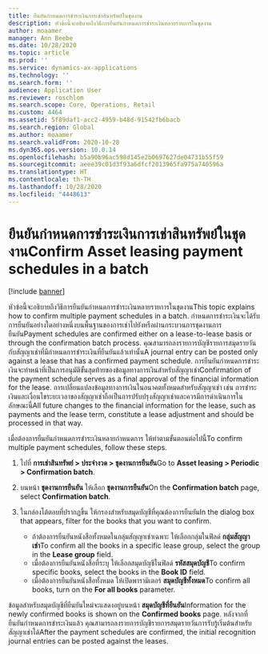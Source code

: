 ```yaml
---
title: ยืนยันกำหนดการชำระเงินการเช่าสินทรัพย์ในชุดงาน
description: หัวข้อนี้จะอธิบายถึงวิธีการยืนยันกำหนดการชำระเงินหลายรายการในชุดงาน
author: moaamer
manager: Ann Beebe
ms.date: 10/28/2020
ms.topic: article
ms.prod: ''
ms.service: dynamics-ax-applications
ms.technology: ''
ms.search.form: ''
audience: Application User
ms.reviewer: roschlom
ms.search.scope: Core, Operations, Retail
ms.custom: 4464
ms.assetid: 5f89daf1-acc2-4959-b48d-91542fb6bacb
ms.search.region: Global
ms.author: moaamer
ms.search.validFrom: 2020-10-28
ms.dyn365.ops.version: 10.0.14
ms.openlocfilehash: b5a90b96ac598d145e2b0697627de04731b55f59
ms.sourcegitcommit: aeee39c01d3f93a6dfcf2013965fa975a740596a
ms.translationtype: HT
ms.contentlocale: th-TH
ms.lasthandoff: 10/28/2020
ms.locfileid: "4448613"
---
```

# <a name="confirm-asset-leasing-payment-schedules-in-a-batch"></a><span data-ttu-id="17922-103">ยืนยันกำหนดการชำระเงินการเช่าสินทรัพย์ในชุดงาน</span><span class="sxs-lookup"><span data-stu-id="17922-103">Confirm Asset leasing payment schedules in a batch</span></span>

[!include [banner](../includes/banner.md)]

<span data-ttu-id="17922-104">หัวข้อนี้จะอธิบายถึงวิธีการยืนยันกำหนดการชำระเงินหลายรายการในชุดงาน</span><span class="sxs-lookup"><span data-stu-id="17922-104">This topic explains how to confirm multiple payment schedules in a batch.</span></span> <span data-ttu-id="17922-105">กำหนดการชำระเงินจะได้รับการยืนยันอย่างใดอย่างหนึ่งบนพื้นฐานของการเช่าไปยังหรือผ่านกระบวนการชุดงานการยืนยัน</span><span class="sxs-lookup"><span data-stu-id="17922-105">Payment schedules are confirmed either on a lease-to-lease basis or through the confirmation batch process.</span></span> <span data-ttu-id="17922-106">คุณสามารถลงรายการบัญชีรายการสมุดรายวันกับสัญญาเช่าที่มีกำหนดการชำระเงินที่ยืนยันแล้วเท่านั้น</span><span class="sxs-lookup"><span data-stu-id="17922-106">A journal entry can be posted only against a lease that has a confirmed payment schedule.</span></span> <span data-ttu-id="17922-107">การยืนยันกำหนดการชำระเงินจะทำหน้าที่เป็นการอนุมัติขั้นสุดท้ายของข้อมูลทางการเงินสำหรับสัญญาเช่า</span><span class="sxs-lookup"><span data-stu-id="17922-107">Confirmation of the payment schedule serves as a final approval of the financial information for the lease.</span></span> <span data-ttu-id="17922-108">การเปลี่ยนแปลงข้อมูลทางการเงินในอนาคตทั้งหมดสำหรับสัญญาเช่า เช่น การชำระเงินและเงื่อนไขระยะเวลาของสัญญาเช่าถือเป็นการปรับปรุงสัญญาเช่าและควรมีการดำเนินการในลักษณะนี้</span><span class="sxs-lookup"><span data-stu-id="17922-108">All future changes to the financial information for the lease, such as payments and the lease term, constitute a lease adjustment and should be processed in that way.</span></span>

<span data-ttu-id="17922-109">เมื่อต้องการยืนยันกำหนดการชำระเงินหลายกำหนดการ ให้ทำตามขั้นตอนต่อไปนี้</span><span class="sxs-lookup"><span data-stu-id="17922-109">To confirm multiple payment schedules, follow these steps.</span></span>

1. <span data-ttu-id="17922-110">ไปที่ **การเช่าสินทรัพย์ \> ประจำงวด \> ชุดงานการยืนยัน**</span><span class="sxs-lookup"><span data-stu-id="17922-110">Go to **Asset leasing \> Periodic \> Confirmation batch**.</span></span>
2. <span data-ttu-id="17922-111">บนหน้า **ชุดงานการยืนยัน** ให้เลือก **ชุดงานการยืนยัน**</span><span class="sxs-lookup"><span data-stu-id="17922-111">On the **Confirmation batch** page, select **Confirmation batch**.</span></span>
3. <span data-ttu-id="17922-112">ในกล่องโต้ตอบที่ปรากฏขึ้น ให้กรองสำหรับสมุดบัญชีที่คุณต้องการยืนยัน</span><span class="sxs-lookup"><span data-stu-id="17922-112">In the dialog box that appears, filter for the books that you want to confirm.</span></span>

    - <span data-ttu-id="17922-113">ถ้าต้องการยืนยันหนังสือทั้งหมดในกลุ่มสัญญาเช่าเฉพาะ ให้เลือกกลุ่มในฟิลด์ **กลุ่มสัญญาเช่า**</span><span class="sxs-lookup"><span data-stu-id="17922-113">To confirm all the books in a specific lease group, select the group in the **Lease group** field.</span></span>
    - <span data-ttu-id="17922-114">เมื่อต้องการยืนยันหนังสือที่ระบุ ให้เลือกสมุดบัญชีในฟิลด์ **รหัสสมุดบัญชี**</span><span class="sxs-lookup"><span data-stu-id="17922-114">To confirm specific books, select the books in the **Book ID** field.</span></span>
    - <span data-ttu-id="17922-115">เมื่อต้องการยืนยันหนังสือทั้งหมด ให้เปิดพารามิเตอร์ **สมุดบัญชีทั้งหมด**</span><span class="sxs-lookup"><span data-stu-id="17922-115">To confirm all books, turn on the **For all books** parameter.</span></span>

<span data-ttu-id="17922-116">ข้อมูลสำหรับสมุดบัญชีที่ยืนยันใหม่จะแสดงอยู่บนหน้า **สมุดบัญชีที่ยืนยัน**</span><span class="sxs-lookup"><span data-stu-id="17922-116">Information for the newly confirmed books is shown on the **Confirmed books** page.</span></span> <span data-ttu-id="17922-117">หลังจากที่ยืนยันกำหนดการชำระเงินแล้ว คุณสามารถลงรายการบัญชีรายการสมุดรายวันการรับรู้เริ่มต้นสำหรับสัญญาเช่าได้</span><span class="sxs-lookup"><span data-stu-id="17922-117">After the payment schedules are confirmed, the initial recognition journal entries can be posted against the leases.</span></span>
